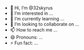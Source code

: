 - 👋 Hi, I’m @32skyrus
- 👀 I’m interested in ...
- 🌱 I’m currently learning ...
- 💞️ I’m looking to collaborate on ...
- 📫 How to reach me ...
- 😄 Pronouns: ...
- ⚡ Fun fact: ...

<!---
32skyrus/32skyrus is a ✨ special ✨ repository because its `README.md` (this file) appears on your GitHub profile.
You can click the Preview link to take a look at your changes.
--->
